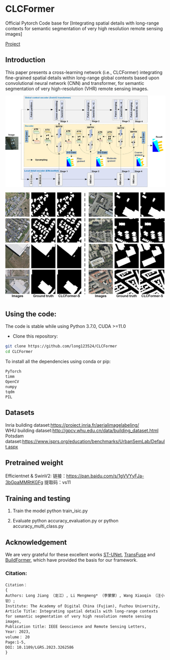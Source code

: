 # CLCFormer

Official Pytorch Code base for [Integrating spatial details with long-range contexts for semantic segmentation of very high resolution remote sensing images]

[Project](https://github.com/long123524/CLCFormer)

## Introduction

This paper presents a cross-learning network (i.e., CLCFormer) integrating fine-grained spatial details within long-range global contexts based upon convolutional neural network (CNN) and transformer, for semantic segmentation of very high-resolution (VHR) remote sensing images. 

<p align="center">
  <img src="imgs/CLCFormer.jpg" width="800"/>
</p>

<p align="center">
  <img src="imgs/building_result.jpg" width="800"/>
</p>

## Using the code:

The code is stable while using Python 3.7.0, CUDA >=11.0

- Clone this repository:
```bash
git clone https://github.com/long123524/CLCFormer
cd CLCFormer
```

To install all the dependencies using conda or pip:

```
PyTorch
timm
OpenCV
numpy
tqdm
PIL
```

## Datasets

Inria building dataset:https://project.inria.fr/aerialimagelabeling/   
WHU building dataset:http://gpcv.whu.edu.cn/data/building_dataset.html
Potsdam dataset:https://www.isprs.org/education/benchmarks/UrbanSemLab/Default.aspx

## Pretrained weight
Efficientnet & SwinV2: 链接：https://pan.baidu.com/s/1gVVYyFJa-3bGpaMMRtKGFg 提取码：vs11 

## Training and testing
1. Train the model
python train_isic.py

2. Evaluate 
python accuracy_evaluation.py or python accuracy_multi_class.py

## Acknowledgement
We are very grateful for these excellent works [ST-UNet](https://github.com/XinnHe/ST-UNet), [TransFuse](https://github.com/Rayicer/TransFuse) and [BuildFormer](https://github.com/WangLibo1995/BuildFormer), which have provided the basis for our framework.

### Citation:
```
Citation：
{
Authors: Long Jiang （龙江）, Li Mengmeng* （李蒙蒙）, Wang Xiaoqin （汪小钦）;
Institute: The Academy of Digital China (Fujian), Fuzhou University,
Article Title: Integrating spatial details with long-range contexts for semantic segmentation of very high resolution remote sensing images,
Publication title: IEEE Geoscience and Remote Sensing Letters,
Year: 2023,
volume： 20
Page:1-5,
DOI: 10.1109/LGRS.2023.3262586
}
```
